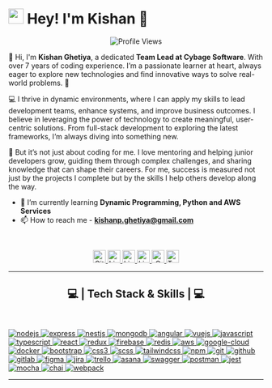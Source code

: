 <h1><img src="https://emojis.slackmojis.com/emojis/images/1531849430/4246/blob-sunglasses.gif?1531849430" width="30"/> Hey! I'm Kishan 👋</h1>

<p align="center">
  <img src="https://komarev.com/ghpvc/?username=kishan-ghetiya&style=flat-square" alt="Profile Views" />
</p>

👋 Hi, I'm **Kishan Ghetiya**, a dedicated **Team Lead at Cybage Software**. With over 7 years of coding experience. I’m a passionate learner at heart, always eager to explore new technologies and find innovative ways to solve real-world problems. 🚀

💻 I thrive in dynamic environments, where I can apply my skills to lead development teams, enhance systems, and improve business outcomes. I believe in leveraging the power of technology to create meaningful, user-centric solutions. From full-stack development to exploring the latest frameworks, I’m always diving into something new.

🎯 But it’s not just about coding for me. I love mentoring and helping junior developers grow, guiding them through complex challenges, and sharing knowledge that can shape their careers. For me, success is measured not just by the projects I complete but by the skills I help others develop along the way.

- 🌱 I’m currently learning **Dynamic Programming, Python and AWS Services**
- 📫 How to reach me - **kishanp.ghetiya@gmail.com**

<br>

<p align="center">
  <a href="https://github.com/kishan-ghetiya" target="_blank">
    <img alt="Github" height="25" src="https://img.shields.io/badge/GitHub-181717?logo=github&logoColor=white"/>
  </a>
  <a href="https://www.linkedin.com/in/kishan-ghetiya/" target="_blank">
    <img alt="LinkedIn" height="25" src="https://img.shields.io/badge/LinkedIn-0A66C2?logo=linkedin&logoColor=white"/>
  </a>
  <a href="https://stackoverflow.com/users/10428763/kishan-patel" target="blank">
    <img alt="kishan-patel" height="25" src="https://img.shields.io/badge/StackOverflow-F58025?logo=stackoverflow&logoColor=white"/>
  </a>
  <a href="https://www.hackerrank.com/profile/kishanp_ghetiya" target="blank">
    <img alt="kishanp_ghetiya" height="25" src="https://img.shields.io/badge/HackerRank-2EC866?logo=hackerrank&logoColor=white"/>
  </a>
  <a href="mailto:kishanp.ghetiya@gmail.com" target="_blank">
    <img alt="Gmail" height="25" src="https://img.shields.io/badge/Gmail-D14836?logo=gmail&logoColor=white"/>
  </a>
  <a href="https://x.com/kishan__ghetiya" target="_blank">
    <img alt="Twitter" height="25" src="https://img.shields.io/badge/Twitter-1DA1F2?logo=twitter&logoColor=white" />
  </a>
</p>

---

<h2 align="center">💻 | Tech Stack & Skills | 💻</h2>
<br>
<p align="left">
  <a href="https://nodejs.org" target="_blank">
    <img src="https://img.shields.io/badge/Node.js-339933?logo=node.js&logoColor=white" alt="nodejs" />
  </a>
  <a href="https://expressjs.com" target="_blank">
    <img src="https://img.shields.io/badge/Express.js-000000?logo=express&logoColor=white" alt="express" />
  </a>
  <a href="https://nestjs.com" target="_blank">
    <img src="https://img.shields.io/badge/NestJS-E0234E?logo=nestjs&logoColor=white" alt="nestjs" />
  </a>
  <a href="https://www.mongodb.com/" target="_blank">
    <img src="https://img.shields.io/badge/MongoDB-47A248?logo=mongodb&logoColor=white" alt="mongodb" />
  </a>
  <a href="https://angular.io" target="_blank">
    <img src="https://img.shields.io/badge/Angular-DD0031?logo=angular&logoColor=white" alt="angular" />
  </a>
  <a href="https://vuejs.org" target="_blank">
    <img src="https://img.shields.io/badge/Vue.js-4FC08D?logo=vue.js&logoColor=white" alt="vuejs" />
  </a>
  <a href="https://www.javascript.com/" target="_blank">
    <img src="https://img.shields.io/badge/JavaScript-3178C6?logo=javascript&logoColor=white" alt="javascript" />
  </a>
  <a href="https://www.typescriptlang.org/" target="_blank">
    <img src="https://img.shields.io/badge/TypeScript-3178C6?logo=typescript&logoColor=white" alt="typescript" />
  </a>
  <a href="https://reactjs.org" target="_blank">
    <img src="https://img.shields.io/badge/React-61DAFB?logo=react&logoColor=black" alt="react" />
  </a>
  <a href="https://redux.js.org" target="_blank">
    <img src="https://img.shields.io/badge/Redux-764ABC?logo=redux&logoColor=white" alt="redux" />
  </a>
  <a href="https://firebase.google.com/" target="_blank">
    <img src="https://img.shields.io/badge/Firebase-FFCA28?logo=firebase&logoColor=black" alt="firebase" />
  </a>
  <a href="https://redis.io" target="_blank">
    <img src="https://img.shields.io/badge/Redis-DC382D?logo=redis&logoColor=white" alt="redis" />
  </a>
  <a href="https://aws.amazon.com" target="_blank">
    <img src="https://img.shields.io/badge/AWS-232F3E?logo=amazon-aws&logoColor=white" alt="aws" />
  </a>
  <a href="https://google.com/cloud" target="_blank">
    <img src="https://img.shields.io/badge/Google_Cloud-4285F4?logo=google-cloud&logoColor=white" alt="google-cloud" />
  </a>
  <a href="https://www.docker.com/" target="_blank">
    <img src="https://img.shields.io/badge/Docker-2496ED?logo=docker&logoColor=white" alt="docker" />
  </a>
  <a href="https://getbootstrap.com" target="_blank">
    <img src="https://img.shields.io/badge/Bootstrap-7952B3?logo=bootstrap&logoColor=white" alt="bootstrap" />
  </a>
  <a href="https://www.w3schools.com/css/" target="_blank">
    <img src="https://img.shields.io/badge/CSS3-1572B6?logo=css3&logoColor=white" alt="css3" />
  </a>
  <a href="https://www.sass-lang.com" target="_blank">
    <img src="https://img.shields.io/badge/SCSS-CC6699?logo=sass&logoColor=white" alt="scss" />
  </a>
  <a href="https://tailwindcss.com/" target="_blank">
    <img src="https://img.shields.io/badge/Tailwind_CSS-38B2AC?logo=tailwindcss&logoColor=white" alt="tailwindcss" />
  </a>
  <a href="https://www.npmjs.com" target="_blank">
    <img src="https://img.shields.io/badge/NPM-CB3837?logo=npm&logoColor=white" alt="npm" />
  </a>
  <a href="https://git-scm.com/" target="_blank">
    <img src="https://img.shields.io/badge/Git-F05032?logo=git&logoColor=white" alt="git" />
  </a>
  <a href="https://github.com" target="_blank">
    <img src="https://img.shields.io/badge/GitHub-181717?logo=github&logoColor=white" alt="github" />
  </a>
  <a href="https://gitlab.com" target="_blank">
    <img src="https://img.shields.io/badge/GitLab-FCA121?logo=gitlab&logoColor=white" alt="gitlab" />
  </a>
  <a href="https://www.figma.com" target="_blank">
    <img src="https://img.shields.io/badge/Figma-F24E1E?logo=figma&logoColor=white" alt="figma" />
  </a>
  <a href="https://www.atlassian.com/software/jira" target="_blank">
    <img src="https://img.shields.io/badge/Jira-0052CC?logo=jira&logoColor=white" alt="jira" />
  </a>
  <a href="https://trello.com" target="_blank">
    <img src="https://img.shields.io/badge/Trello-0052CC?logo=trello&logoColor=white" alt="trello" />
  </a>
  <a href="https://asana.com" target="_blank">
    <img src="https://img.shields.io/badge/Asana-003366?logo=asana&logoColor=white" alt="asana" />
  </a>
  <a href="https://swagger.io" target="_blank">
    <img src="https://img.shields.io/badge/Swagger-85EA2D?logo=swagger&logoColor=black" alt="swagger" />
  </a>
  <a href="https://www.postman.com" target="_blank">
    <img src="https://img.shields.io/badge/Postman-FF6C37?logo=postman&logoColor=white" alt="postman" />
  </a>
  <a href="https://jestjs.io" target="_blank">
    <img src="https://img.shields.io/badge/Jest-C21325?logo=jest&logoColor=white" alt="jest" />
  </a>
  <a href="https://mochajs.org" target="_blank">
    <img src="https://img.shields.io/badge/Mocha-8D6748?logo=mocha&logoColor=white" alt="mocha" />
  </a>
  <a href="https://www.chaijs.com" target="_blank">
    <img src="https://img.shields.io/badge/Chai-A30701?logo=chai&logoColor=white" alt="chai" />
  </a>
  <a href="https://webpack.js.org" target="_blank">
    <img src="https://img.shields.io/badge/Webpack-8DD6F9?logo=webpack&logoColor=black" alt="webpack" />
  </a>
</p>

---
